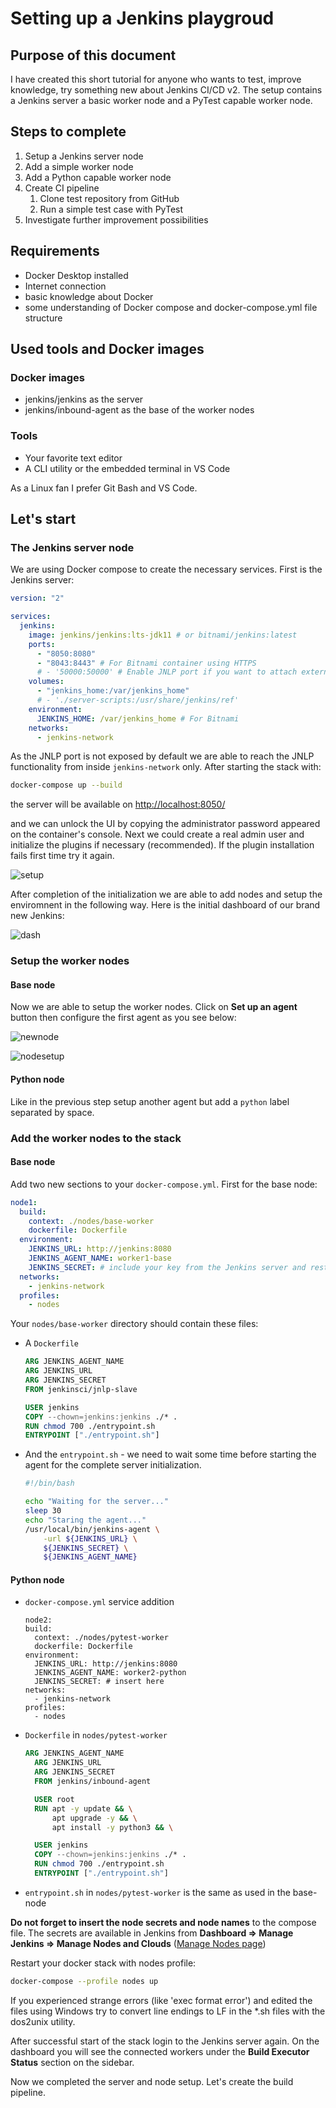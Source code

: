 # Setting up a Jenkins playgroud

## Purpose of this document

I have created this short tutorial for anyone who wants to test, improve knowledge, try something new about Jenkins CI/CD v2. The setup contains a Jenkins server a basic worker node and a PyTest capable worker node.

## Steps to complete

1. Setup a Jenkins server node
2. Add a simple worker node
3. Add a Python capable worker node
4. Create CI pipeline
   1. Clone test repository from GitHub
   2. Run a simple test case with PyTest
5. Investigate further improvement possibilities

## Requirements

- Docker Desktop installed
- Internet connection
- basic knowledge about Docker
- some understanding of Docker compose and docker-compose.yml file structure

## Used tools and Docker images

### Docker images

- jenkins/jenkins as the server
- jenkins/inbound-agent as the base of the worker nodes

### Tools

- Your favorite text editor
- A CLI utility or the embedded terminal in VS Code

As a Linux fan I prefer Git Bash and VS Code.

## Let's start

### The Jenkins server node

We are using Docker compose to create the necessary services. First is the Jenkins server:

```yaml
version: "2"

services:
  jenkins:
    image: jenkins/jenkins:lts-jdk11 # or bitnami/jenkins:latest
    ports:
      - "8050:8080"
      - "8043:8443" # For Bitnami container using HTTPS
      # - '50000:50000' # Enable JNLP port if you want to attach external workers using host networking
    volumes:
      - "jenkins_home:/var/jenkins_home"
      # - './server-scripts:/usr/share/jenkins/ref'
    environment:
      JENKINS_HOME: /var/jenkins_home # For Bitnami
    networks:
      - jenkins-network
```

As the JNLP port is not exposed by default we are able to reach the JNLP functionality from inside `jenkins-network` only. After starting the stack with:

```bash
docker-compose up --build
```

the server will be available on [http://localhost:8050/](https://localhost:8050/)

and we can unlock the UI by copying the administrator password appeared on the container's console. Next we could create a real admin user and initialize the plugins if necessary (recommended). If the plugin installation fails first time try it again.

![setup](doc/images/001_plugins.png)

After completion of the initialization we are able to add nodes and setup the enviromnent in the following way. Here is the initial dashboard of our brand new Jenkins:

![dash](doc/images/002_dashboard.png)

### Setup the worker nodes

#### Base node

Now we are able to setup the worker nodes. Click on **Set up an agent** button then configure the first agent as you see below:

![newnode](doc/images/003_nodecreate.png)

![nodesetup](doc/images/004_workernode.png)

#### Python node

Like in the previous step setup another agent but add a `python` label separated by space.

### Add the worker nodes to the stack

#### Base node

Add two new sections to your `docker-compose.yml`. First for the base node:

```yaml
node1:
  build:
    context: ./nodes/base-worker
    dockerfile: Dockerfile
  environment:
    JENKINS_URL: http://jenkins:8080
    JENKINS_AGENT_NAME: worker1-base
    JENKINS_SECRET: # include your key from the Jenkins server and restart the stack - the worker should be connected to Jenkins server
  networks:
    - jenkins-network
  profiles:
    - nodes
```

Your `nodes/base-worker` directory should contain these files:

- A `Dockerfile`

  ```Dockerfile
  ARG JENKINS_AGENT_NAME
  ARG JENKINS_URL
  ARG JENKINS_SECRET
  FROM jenkinsci/jnlp-slave

  USER jenkins
  COPY --chown=jenkins:jenkins ./* .
  RUN chmod 700 ./entrypoint.sh
  ENTRYPOINT ["./entrypoint.sh"]
  ```

- And the `entrypoint.sh` - we need to wait some time before starting the agent for the complete server initialization.

  ```bash
  #!/bin/bash

  echo "Waiting for the server..."
  sleep 30
  echo "Staring the agent..."
  /usr/local/bin/jenkins-agent \
      -url ${JENKINS_URL} \
      ${JENKINS_SECRET} \
      ${JENKINS_AGENT_NAME}
  ```

#### Python node

- `docker-compose.yml` service addition
  ```
  node2:
  build:
    context: ./nodes/pytest-worker
    dockerfile: Dockerfile
  environment:
    JENKINS_URL: http://jenkins:8080
    JENKINS_AGENT_NAME: worker2-python
    JENKINS_SECRET: # insert here
  networks:
    - jenkins-network
  profiles:
    - nodes
  ```
- `Dockerfile` in `nodes/pytest-worker`

  ```Dockerfile
  ARG JENKINS_AGENT_NAME
    ARG JENKINS_URL
    ARG JENKINS_SECRET
    FROM jenkins/inbound-agent

    USER root
    RUN apt -y update && \
        apt upgrade -y && \
        apt install -y python3 && \

    USER jenkins
    COPY --chown=jenkins:jenkins ./* .
    RUN chmod 700 ./entrypoint.sh
    ENTRYPOINT ["./entrypoint.sh"]
  ```

- `entrypoint.sh` in `nodes/pytest-worker` is the same as used in the base-node

**Do not forget to insert the node secrets and node names** to the compose file. The secrets are available in Jenkins from **Dashboard => Manage Jenkins => Manage Nodes and Clouds** ([Manage Nodes page](http://localhost:8050/computer))

Restart your docker stack with nodes profile:

```bash
docker-compose --profile nodes up
```

If you experienced strange errors (like 'exec format error') and edited the files using Windows try to convert line endings to LF in the \*.sh files with the dos2unix utility.

After successful start of the stack login to the Jenkins server again. On the dashboard you will see the connected workers under the **Build Executor Status** section on the sidebar.

Now we completed the server and node setup. Let's create the build pipeline.
